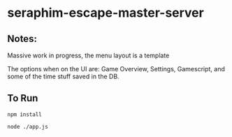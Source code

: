 # seraphim-escape-master-server

## Notes:

Massive work in progress, the menu layout is a template

The options when on the UI are: Game Overview, Settings, Gamescript, and some of the time stuff saved in the DB.

## To Run

`npm install`

`node ./app.js`
